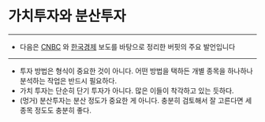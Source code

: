 # 가치투자와 분산투자‌
- - -
* 다음은  [CNBC](https://email.bluedot.so/c/eJx0z7FuwyAQgOGngSXCOg4T4oGhi9_jOM7Fig2Vg2X17at06dTtn37py5HyxF60RHt_uHuwCJOWndbNrDneR0_8GB2Jo8kDWP-A7G3QJXqLkjx5DgGdXRidhZCthIlTYsh6jQjowMOEiB6mYQk0svcZeLQIidUIaTsltz68mt5i6f3rpdyHwlnhnM5lkd4HrokHbrvC-f0zSY7nq6yHmEK90EXfhmo9aTO7SF_rp8JZH7Hsz6tVNcLV2kWF6vuhe0zn9jS_Pt1jL8LtkL-6mdt_5J8AAAD__7IoWuk) 와  [한국경제](https://email.bluedot.so/c/eJx0j7FuhDAQRL_Gbk6Hdtc22IWLSJH_w6wXgQ5wBL7w-xFpUqUZzUzxpFdiLoGdaInYe9MPSBC0bHlZn0uJvXWZvTVZTA4OAJ2H4nDQc4SpR2eIGTGEjAzWTqaAD5NnsdOgl0hABhwEInIQumnIlp0rwBYJRlYWxvUtpbburHqNc2tfpzIfipKitHe7XGe35285Oq6borTdj6KUj7bwKooSoLsTwHpL9zDpXIoynwiojzhvr6vuysJV65XnvN8g3eL4Xl_PX0ndYpuF6yF_7fF8_Of9EwAA___Bt1h1)  보도를 바탕으로 정리한 버핏의 주요 발언입니다

- - -

* 투자 방법은 형식이 중요한 것이 아니다. 어떤 방법을 택하든 개별 종목을 하나하나 분석하는 작업은 반드시 필요하다.‌
* 가치 투자는 단순히 단기 투자가 아니다. 많은 이들이 착각하고 있는 듯하다.‌
* (멍거) 분산투자는 분산 정도가 중요한 게 아니다. 충분히 검토해서 잘 고른다면 세 종목 정도도 충분히 좋다.
